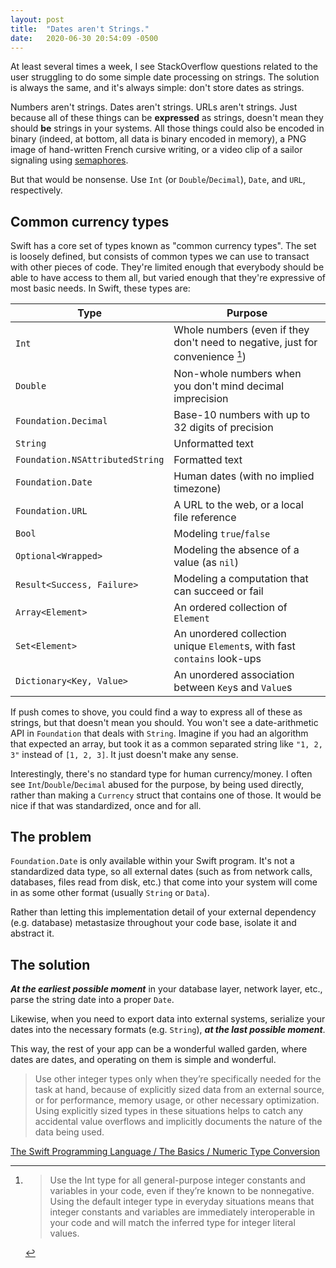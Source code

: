 ```yaml
---
layout: post
title:  "Dates aren't Strings."
date:   2020-06-30 20:54:09 -0500
---
```

At least several times a week, I see StackOverflow questions related to the user struggling to do some simple date processing on strings. The solution is always the same, and it's always simple: don't store dates as strings.

Numbers aren't strings. Dates aren't strings. URLs aren't strings. Just because all of these things can be **expressed** as strings, doesn't mean they should **be** strings in your systems. All those things could also be encoded in binary (indeed, at bottom, all data is binary encoded in memory), a PNG image of hand-written French cursive writing, or a video clip of a sailor signaling using [semaphores](https://en.wikipedia.org/wiki/Semaphore_(programming)).

But that would be nonsense. Use `Int` (or `Double`/`Decimal`), `Date`, and `URL`, respectively.

## Common currency types

Swift has a core set of types known as "common currency types". The set is loosely defined, but consists of common types we can use to transact with other pieces of code. They're limited enough that everybody should be able to have access to them all, but varied enough that they're expressive of most basic needs. In Swift, these types are:

| Type                            | Purpose                                                                        |
| ------------------------------- | ------------------------------------------------------------------------------ |
| `Int`                           | Whole numbers (even if they don't need to negative, just for convenience [^1]) |
| `Double`                        | Non-whole numbers when you don't mind decimal imprecision                      |
| `Foundation.Decimal`            | Base-10 numbers with up to 32 digits of precision                              |
| `String`                        | Unformatted text                                                               |
| `Foundation.NSAttributedString` | Formatted text                                                                 |
| `Foundation.Date`               | Human dates (with no implied timezone)                                         |
| `Foundation.URL`                | A URL to the web, or a local file reference                                    |
| `Bool`                          | Modeling `true`/`false`                                                        |
| `Optional<Wrapped>`             | Modeling the absence of a value (as `nil`)                                     |
| `Result<Success, Failure>`      | Modeling a computation that can succeed or fail                                |
| `Array<Element>`                | An ordered collection of `Element`                                             |
| `Set<Element>`                  | An unordered collection unique `Element`s, with fast `contains` look-ups        |
| `Dictionary<Key, Value>`        | An unordered association between `Key`s and `Value`s                           |

If push comes to shove, you could find a way to express all of these as strings, but that doesn't mean you should. You won't see a date-arithmetic API in `Foundation` that deals with `String`. Imagine if you had an algorithm that expected an array, but took it as a common separated string like `"1, 2, 3"` instead of `[1, 2, 3]`. It just doesn't make any sense.

Interestingly, there's no standard type for human currency/money. I often see `Int`/`Double`/`Decimal` abused for the purpose, by being used directly, rather than making a `Currency` struct that contains one of those. It would be nice if that was standardized, once and for all.

## The problem

`Foundation.Date` is only available within your Swift program. It's not a standardized data type, so all external dates (such as from network calls, databases, files read from disk, etc.) that come into your system will come in as some other format (usually `String` or `Data`).

Rather than letting this implementation detail of your external dependency (e.g. database) metastasize throughout your code base, isolate it and abstract it.

## The solution

***At the earliest possible moment*** in your database layer, network layer, etc., parse the string date into a proper `Date`.

Likewise, when you need to export data into external systems, serialize your dates into the necessary formats (e.g. `String`), ***at the last possible moment***.

This way, the rest of your app can be a wonderful walled garden, where dates are dates, and operating on them is simple and wonderful.

[^1]: > Use the Int type for all general-purpose integer constants and variables in your code, even if they’re known to be nonnegative. Using the default integer type in everyday situations means that integer constants and variables are immediately interoperable in your code and will match the inferred type for integer literal values.
  >
  > Use other integer types only when they’re specifically needed for the task at hand, because of explicitly sized data from an external source, or for performance, memory usage, or other necessary optimization. Using explicitly sized types in these situations helps to catch any accidental value overflows and implicitly documents the nature of the data being used.

  [The Swift Programming Language / The Basics / Numeric Type Conversion](https://docs.swift.org/swift-book/LanguageGuide/TheBasics.html#ID324)
